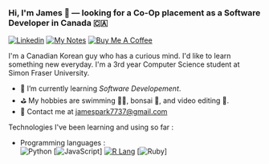  ### Hi, I'm James 👋 — looking for a Co-Op placement as a Software Developer in Canada 🇨🇦

[![Linkedin](https://img.shields.io/badge/-LinkedIn-blue?style=flat&logo=Linkedin&logoColor=white&link=https://www.linkedin.com/in/dinhanhthi/)](https://www.linkedin.com/in/dinhanhthi/)
[![My Notes](https://img.shields.io/badge/-My%20Notes-009e22?style=flat&logo=data:image/png;base64,iVBORw0KGgoAAAANSUhEUgAAAA4AAAARCAQAAABHwVUUAAAAxklEQVQYlYWROw6BQRSFp1LRW4BaqUCswAJsQYJoJDQsAI0VSIgIpUKjIgqxAIlGoSXexPNz+ecvMDi3uvnmzD0zVymFkwI9ui/Vo4JH4SDEhE9diSkCZMkzZ0Wblq6pwBspJdcGWUgzJEqDOk3S1DTES5IyGwbi37FmL0eqNnQToc+RMQkZkCVHnI4NXYQZcZZmz/ZZOy429JGhJIHepQP5ZeKn/jr1zJMZWmkPZmi9c/ktUNCAtNP625kZ/tqKeuQtmvd5B5bhnUU8EVlfAAAAAElFTkSuQmCC&link=https://dinhanhthi.com/notes)](https://dinhanhthi.com/notes)
[![Buy Me A Coffee](https://img.shields.io/badge/-Buy%20Me%20A%20Coffee-db4c4c?style=flat&logo=buy-me-a-coffee&logoColor=ffffff&link=https://ko-fi.com/dinhanhthi)](https://ko-fi.com/dinhanhthi)

I'm a Canadian Korean guy who has a curious mind. I'd like to learn something new everyday. I'm a 3rd year Computer Science student at Simon Fraser University.


- 🌱 I’m currently learning *Software Developement*.
- ⛳️ My hobbies are swimming 🏊‍♂️, bonsai 🌳, and video editing 🎥.
- 💌 Contact me at [jamespark7737@gmail.com](mailto:jamespark7737@gmail.com)

Technologies I've been learning and using so far :

- Programming languages : <br />
    ![Python](http://img.shields.io/badge/-Python-eee?style=flat-square&logo=python&logoColor#F7BD2F)
    [![JavaScript](https://img.shields.io/badge/-JavaScript-eee?style=flat-square&logo=javascript&logoColor=DD9C25)]
    [![R Lang](https://img.shields.io/badge/-R%20Lang-eee?style=flat-square&logo=r&logoColor=276dc3)](https://dinhanhthi.com/notes#r)
    [![Ruby](http://img.shields.io/badge/-Ruby-eee?style=flat-square&logo=ruby&logoColor=CC342D)]
